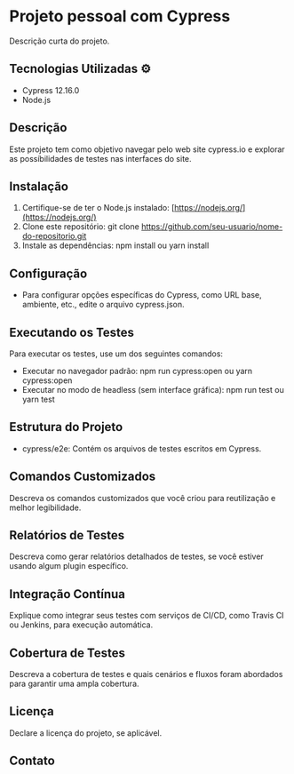 # Projeto pessoal com Cypress

Descrição curta do projeto.

## Tecnologias Utilizadas ⚙️

- Cypress 12.16.0
- Node.js

## Descrição

Este projeto tem como objetivo navegar pelo web site cypress.io e explorar as possíbilidades de testes nas interfaces do site.

## Instalação

1. Certifique-se de ter o Node.js instalado: [https://nodejs.org/](https://nodejs.org/)
2. Clone este repositório: git clone https://github.com/seu-usuario/nome-do-repositorio.git
3. Instale as dependências: npm install ou yarn install

## Configuração

- Para configurar opções específicas do Cypress, como URL base, ambiente, etc., edite o arquivo cypress.json.

## Executando os Testes

Para executar os testes, use um dos seguintes comandos:

- Executar no navegador padrão: npm run cypress:open ou yarn cypress:open
- Executar no modo de headless (sem interface gráfica): npm run test ou yarn test

## Estrutura do Projeto

- cypress/e2e: Contém os arquivos de testes escritos em Cypress.


## Comandos Customizados

Descreva os comandos customizados que você criou para reutilização e melhor legibilidade.

## Relatórios de Testes

Descreva como gerar relatórios detalhados de testes, se você estiver usando algum plugin específico.

## Integração Contínua

Explique como integrar seus testes com serviços de CI/CD, como Travis CI ou Jenkins, para execução automática.

## Cobertura de Testes

Descreva a cobertura de testes e quais cenários e fluxos foram abordados para garantir uma ampla cobertura.

## Licença

Declare a licença do projeto, se aplicável.

## Contato



